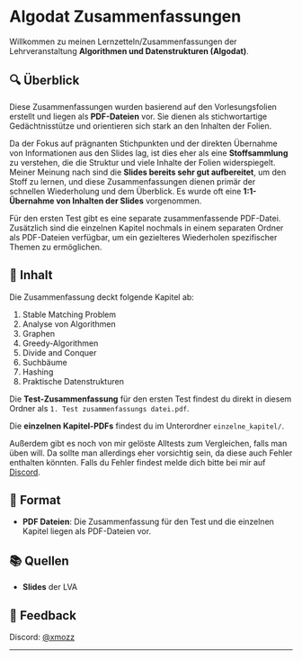 # Algodat Zusammenfassungen

Willkommen zu meinen Lernzetteln/Zusammenfassungen der Lehrveranstaltung **Algorithmen und Datenstrukturen (Algodat)**.

## 🔍 Überblick

Diese Zusammenfassungen wurden basierend auf den Vorlesungsfolien erstellt und liegen als **PDF-Dateien** vor. Sie dienen als stichwortartige Gedächtnisstütze und orientieren sich stark an den Inhalten der Folien.

Da der Fokus auf prägnanten Stichpunkten und der direkten Übernahme von Informationen aus den Slides lag, ist dies eher als eine **Stoffsammlung** zu verstehen, die die Struktur und viele Inhalte der Folien widerspiegelt. Meiner Meinung nach sind die **Slides bereits sehr gut aufbereitet**, um den Stoff zu lernen, und diese Zusammenfassungen dienen primär der schnellen Wiederholung und dem Überblick. Es wurde oft eine **1:1-Übernahme von Inhalten der Slides** vorgenommen.

Für den ersten Test gibt es eine separate zusammenfassende PDF-Datei. Zusätzlich sind die einzelnen Kapitel nochmals in einem separaten Ordner als PDF-Dateien verfügbar, um ein gezielteres Wiederholen spezifischer Themen zu ermöglichen.

## 📁 Inhalt

Die Zusammenfassung deckt folgende Kapitel ab:

1.  Stable Matching Problem
2.  Analyse von Algorithmen
3.  Graphen
4.  Greedy-Algorithmen
5.  Divide and Conquer
6.  Suchbäume
7.  Hashing
8.  Praktische Datenstrukturen

Die **Test-Zusammenfassung** für den ersten Test findest du direkt in diesem Ordner als `1. Test zusammenfassungs datei.pdf`.

Die **einzelnen Kapitel-PDFs** findest du im Unterordner `einzelne_kapitel/`.

Außerdem gibt es noch von mir gelöste Alltests zum Vergleichen, falls man üben will. Da sollte man allerdings eher vorsichtig sein, da diese auch Fehler enthalten könnten. Falls du Fehler findest melde dich bitte bei mir auf [Discord](https://discord.com/users/409696362280517632).

## 📄 Format

-   **PDF Dateien**: Die Zusammenfassung für den Test und die einzelnen Kapitel liegen als PDF-Dateien vor.

## 📚 Quellen

-   **Slides** der LVA

## 🙋 Feedback

Discord: [@xmozz](https://discord.com/users/409696362280517632)

---